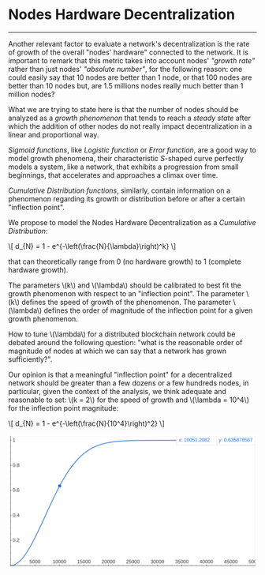 # Nodes Hardware Decentralization

---

Another relevant factor to evaluate a network's decentralization is the rate of
growth of the overall "nodes' hardware" connected to the network. It is
important to remark that this metric takes into account nodes' _"growth rate"_
rather than just nodes' _"absolute number"_, for the following reason: one
could easily say that 10 nodes are better than 1 node, or that 100 nodes are
better than 10 nodes but, are 1.5 millions nodes really much better than 1
million nodes?

What we are trying to state here is that the number of nodes should be analyzed
as a _growth phenomenon_ that tends to reach a _steady state_ after which the
addition of other nodes do not really impact decentralization in a linear and
proportional way.

_Sigmoid functions_, like _Logistic function_ or _Error function_, are a good
way to model growth phenomena, their characteristic _S_-shaped curve perfectly
models a system, like a network, that exhibits a progression from small
beginnings, that accelerates and approaches a climax over time.

_Cumulative Distribution functions_, similarly, contain information on a
phenomenon regarding its growth or distribution before or after a certain
"inflection point".

We propose to model the Nodes Hardware Decentralization as a _Cumulative
Distribution_:

\\[ d_{N} = 1 - e^{-\left(\frac{N}{\lambda}\right)^k} \\]

that can theoretically range from 0 (no hardware growth) to 1 (complete
hardware growth).

The parameters \\(k\\) and \\(\lambda\\) should be calibrated to best fit the
growth phenomenon with respect to an "inflection point". The parameter \\(k\\)
defines the speed of growth of the phenomenon. The parameter \\(\lambda\\)
defines the order of magnitude of the inflection point for a given growth
phenomenon.

How to tune \\(\lambda\\) for a distributed blockchain network could be debated
around the following question: "what is the reasonable order of magnitude of
nodes at which we can say that a network has grown sufficiently?".

Our opinion is that a meaningful "inflection point" for a decentralized network
should be greater than a few dozens or a few hundreds nodes, in particular,
given the context of the analysis, we think adequate and reasonable to set:
\\(k = 2\\) for the speed of growth and \\(\lambda = 10^4\\) for the inflection
point magnitude:

\\[ d_{N} = 1 - e^{-\left(\frac{N}{10^4}\right)^2} \\]

![Cumulative Distribution](images/cumulative_distribution.png)
